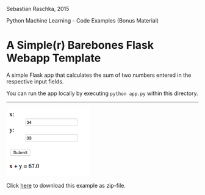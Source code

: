 Sebastian Raschka, 2015

Python Machine Learning - Code Examples (Bonus Material)


# A Simple(r) Barebones Flask Webapp Template

A simple Flask app that calculates the sum of two numbers entered in the respective input fields.

You can run the app locally by executing `python app.py` within this directory.

<hr>

![](./img/img_1.png)

Click [here](https://github.com/rasbt/python-machine-learning-book/raw/master/code/bonus/flask_webapp_ex01/flask_webapp_ex01.zip) to download this example as zip-file.